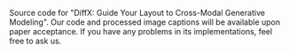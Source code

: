 Source code for "DiffX: Guide Your Layout to Cross-Modal Generative Modeling".
Our code and processed image captions will be available upon paper acceptance.
If you have any problems in its implementations, feel free to ask us.

